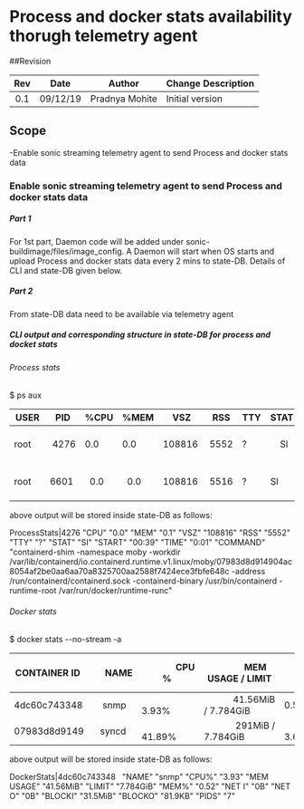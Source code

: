# Process and docker stats availability thorugh telemetry agent

##Revision

| Rev | Date     | Author      | Change Description |
|:---:|:--------:|:-----------:|--------------------|
| 0.1 | 09/12/19 | Pradnya Mohite | Initial version    |

## Scope
-Enable sonic streaming telemetry agent to send Process and docker stats data

### Enable sonic streaming telemetry agent to send Process and docker stats data

##### Part 1 
For 1st part, Daemon code will be added under sonic-buildimage/files/image_config.  A Daemon will start when OS starts and upload Process and docker stats data every 2 mins to state-DB. Details of CLI and state-DB given below. 

##### Part 2
From state-DB data need to be available via telemetry agent

##### CLI output  and corresponding structure in state-DB for process and docket stats

###### Process stats

$ ps aux 

|USER |   PID |  %CPU|%MEM |VSZ          |RSS   |  TTY |   STAT |START| TIME| COMMAND                                                                                                                                                                                                                                                                                                                                                                                                                                               |
|-------|-------|--------|--------|------------|-------|------|---------|-------|------|-----------------------------------------------------------------------------------------------------------------------------------------------------------------------------------------------------------------------------------------------------------------------------------------------------------------------------------------------|
|root    | 4276 | 0.0    | 0.0     | 108816    | 5552 |?      |    Sl     |00:39 |0:01 | containerd-shim -namespace moby -workdir /var/lib/containerd/io.containerd.runtime.v1.linux/moby/07983d8d914904ac8054af2be0aa6aa70a8325700aa2588f7424ece3fbfe648c -address /run/containerd/containerd.sock -containerd-binary /usr/bin/containerd -runtime-root /var/run/docker/runtime-runc|
|root    | 6601 |  0.0   |  0.0    |108816     | 5516 |?      |    Sl     |00:42 |0:01 |containerd-shim -namespace moby -workdir /var/lib/containerd/io.containerd.runtime.v1.linux/moby/4dc60c74334813d6c833d967b1196d1783b90bff0488aa0c35d544db66dc8a81 -address /run/containerd/containerd.sock -containerd-binary /usr/bin/containerd -runtime-root /var/run/docker/runtime-runc|

above output will be stored inside state-DB as follows:

ProcessStats|4276
"CPU"
"0.0"
"MEM"
"0.1"
"VSZ"
"108816"
"RSS"
"5552"
"TTY"
"?"
"STAT"
"SI"
"START"
"00:39"
"TIME"
"0:01"
"COMMAND"
"containerd-shim -namespace moby -workdir /var/lib/containerd/io.containerd.runtime.v1.linux/moby/07983d8d914904ac8054af2be0aa6aa70a8325700aa2588f7424ece3fbfe648c -address /run/containerd/containerd.sock -containerd-binary /usr/bin/containerd -runtime-root /var/run/docker/runtime-runc"

###### Docker stats

$ docker stats --no-stream -a

|CONTAINER ID |     NAME|              CPU % |             MEM USAGE / LIMIT|   MEM % |           NET I/O|             BLOCK I/O |          PIDS|
|-----------------|----------|-------------------|--------------------------------|-----------|-----------------|----------------------|-------------|
|4dc60c743348 |    snmp |              3.93%  |            41.56MiB / 7.784GiB| 0.52%    |           0B / 0B |    31.5MB / 81.9kB|     7          |
|07983d8d9149 |   syncd |             41.89% |             291MiB / 7.784GiB  |   3.65%   |           0B / 0B |      83MB / 406kB |      33       |

above output will be stored inside state-DB as follows:

DockerStats|4dc60c743348  
"NAME"
"snmp"
"CPU%"
"3.93"
"MEM USAGE"
"41.56MiB"
"LIMIT"
"7.784GiB"
"MEM%"
"0.52"
"NET I"
"0B"
"NET O"
"0B"
"BLOCKI"
"31.5MiB"
"BLOCKO"
"81.9KB"
"PIDS"
"7"